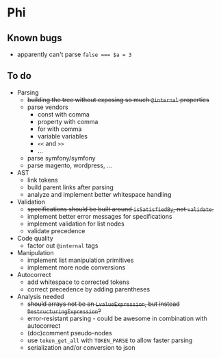# Phi

## Known bugs

* apparently can't parse `false === $a = 3`

## To do

* Parsing
    * ~~building the tree without exposing so much `@internal` properties~~
    * parse vendors
        * const with comma
        * property with comma
        * for with comma
        * variable variables
        * `<<` and `>>`
        * ...
    * parse symfony/symfony
    * parse magento, wordpress, ...
* AST
    * link tokens
    * build parent links after parsing
    * analyze and implement better whitespace handling
* Validation
    * ~~specifications should be built around `isSatisfiedBy`, not `validate`.~~
    * implement better error messages for specifications
    * implement validation for list nodes
    * validate precedence
* Code quality
    * factor out `@internal` tags
* Manipulation
    * implement list manipulation primitives
    * implement more node conversions
* Autocorrect
    * add whitespace to corrected tokens
    * correct precedence by adding parentheses
* Analysis needed
    * ~~should arrays not be an `LvalueExpression`, but instead `DestructuringExpression`?~~
    * error-resistant parsing - could be awesome in combination with autocorrect
    * (doc)comment pseudo-nodes
    * use `token_get_all` with `TOKEN_PARSE` to allow faster parsing
    * serialization and/or conversion to json
